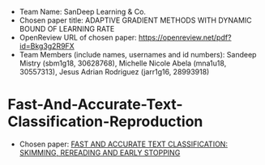 * Team Name: SanDeep Learning & Co.
* Chosen paper title: ADAPTIVE GRADIENT METHODS WITH DYNAMIC BOUND OF LEARNING RATE
* OpenReview URL of chosen paper: https://openreview.net/pdf?id=Bkg3g2R9FX
* Team Members (include names, usernames and id numbers): Sandeep Mistry (sbm1g18, 30628768), Michelle Nicole Abela (mna1u18, 30557313), Jesus Adrian Rodriguez (jarr1g16, 28993918)

# Fast-And-Accurate-Text-Classification-Reproduction
- Chosen paper: [FAST AND ACCURATE TEXT CLASSIFICATION: SKIMMING, REREADING AND EARLY STOPPING](https://openreview.net/forum?id=ryZ8sz-Ab)
